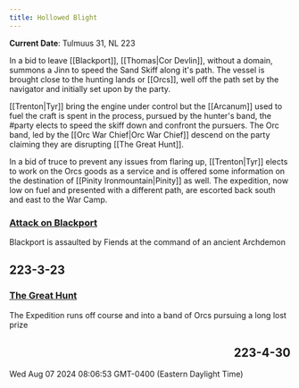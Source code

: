 ```yaml
---
title: Hollowed Blight
---
```

 **Current Date**: Tulmuus 31, NL 223

In a bid to leave [[Blackport]], [[Thomas|Cor Devlin]], without a domain, summons a Jinn to speed the Sand Skiff along it's path. The vessel is brought close to the hunting lands or [[Orcs]], well off the path set by the navigator and initially set upon by the party.

[[Trenton|Tyr]] bring the engine under control but the [[Arcanum]] used to fuel the craft is spent in the process, pursued by the hunter's band, the #party elects to speed the skiff down and confront the pursuers. The Orc band, led by the [[Orc War Chief|Orc War Chief]] descend on the party claiming they are disrupting [[The Great Hunt]].

In a bid of truce to prevent any issues from flaring up, [[Trenton|Tyr]] elects to work on the Orcs goods as a service and is offered some information on the destination of [[Pinity Ironmountain|Pinity]] as well. The expedition, now low on fuel and presented with a different path, are escorted back south and east to the War Camp.

<!--TIMELINE BEGIN tags='recap'-->
<div xmlns="http://www.w3.org/1999/xhtml"><div class="timeline"><div class="timeline-container timeline-left" timeline-date="00223-00003-00023-00000" collapsed="false" style="--timeline-indent: 0;"><div class="timeline-event-list" style="display: block"><div class="timeline-card"><article><h3><a class="internal-link" href="content/History/Attack on Blackport.md">Attack on Blackport</a></h3></article><p>Blackport is assaulted by Fiends at the command of an ancient Archdemon</p></div></div><h2 style="text-align: left;">223-3-23</h2></div><div class="timeline-container timeline-right" timeline-date="00223-00004-00030-00000" collapsed="false" style="--timeline-indent: 0;"><div class="timeline-event-list" style="display: block"><div class="timeline-card"><article><h3><a class="internal-link" href="content/History/The Great Hunt.md">The Great Hunt</a></h3></article><p>The Expedition runs off course and into a band of Orcs pursuing a long lost prize</p></div></div><h2 style="text-align: right;">223-4-30</h2></div></div><div class="timeline-rendered">Wed Aug 07 2024 08:06:53 GMT-0400 (Eastern Daylight Time)</div></div><!--TIMELINE END-->